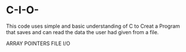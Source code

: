 # C-I-O-
This code uses simple and basic understanding of C to Creat a Program that saves and can read the data the user had given from a file.


<COCEPTS>

ARRAY
POINTERS
FILE I/O

